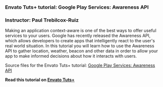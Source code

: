 ### Envato Tuts+ tutorial: Google Play Services: Awareness API

### Instructor: Paul Trebilcox-Ruiz

Making an application context-aware is one of the best ways to offer useful services to your users. Google has recently released the Awareness API, which allows developers to create apps that intelligently react to the user's real world situation. In this tutorial you will learn how to use the Awareness API to gather location, weather, beacon and other data in order to allow your app to make informed decisions about how it interacts with users.

Source files for the Envato Tuts+ tutorial: [Google Play Services: Awareness API](http://code.tutsplus.com/tutorials/google-play-services-awareness-api--cms-25858)

**Read this tutorial on [Envato Tuts+](https://code.tutsplus.com)**